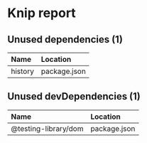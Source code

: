 # Knip report

## Unused dependencies (1)

| Name    | Location     |
|:--------|:-------------|
| history | package.json |

## Unused devDependencies (1)

| Name                 | Location     |
|:---------------------|:-------------|
| @testing-library/dom | package.json |

